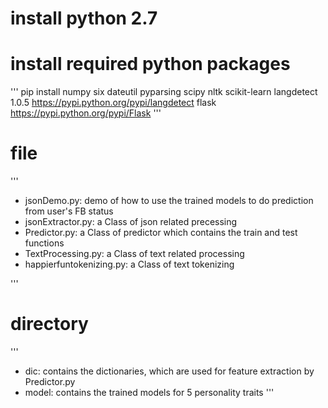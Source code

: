 # install python 2.7 

# install required python packages
'''
pip install numpy six dateutil pyparsing scipy nltk scikit-learn
langdetect 1.0.5 https://pypi.python.org/pypi/langdetect
flask https://pypi.python.org/pypi/Flask
'''

# file 
'''
- jsonDemo.py: demo of how to use the trained models to do prediction from user's FB status
- jsonExtractor.py: a Class of json related precessing 
- Predictor.py: a Class of predictor which contains the train and test functions
- TextProcessing.py: a Class of text related processing
- happierfuntokenizing.py: a Class of text tokenizing

'''

# directory
'''
- dic: contains the dictionaries, which are used for feature extraction by Predictor.py
- model: contains the trained models for 5 personality traits
''' 


